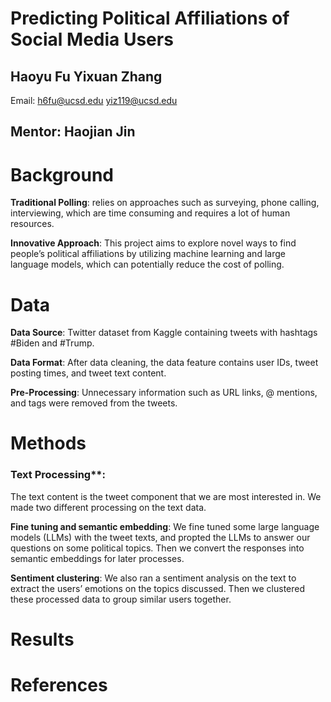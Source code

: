 # Predicting Political Affiliations of Social Media Users

## Haoyu Fu    Yixuan Zhang

Email: h6fu@ucsd.edu      yiz119@ucsd.edu

## Mentor: Haojian Jin

# Background

**Traditional Polling**: relies on approaches such as surveying, phone calling, interviewing,
which are time consuming and requires a lot of human resources.

**Innovative Approach**: This project aims to explore novel ways to find people’s political
affiliations by utilizing machine learning and large language models, which can potentially
reduce the cost of polling.

# Data
**Data Source**: Twitter dataset from Kaggle containing tweets with hashtags #Biden and #Trump.

**Data Format**: After data cleaning, the data feature contains user IDs, tweet posting
times, and tweet text content.

**Pre-Processing**: Unnecessary information such as URL links, @ mentions, and tags were
removed from the tweets.

# Methods

### Text Processing**: 

The text content is the tweet component that we are most interested in. 
We made two different processing on the text data.

**Fine tuning and semantic embedding**: We fine tuned some large language models (LLMs)
with the tweet texts, and propted the LLMs to answer our questions on some political topics. 
Then we convert the responses into semantic embeddings for later processes.

**Sentiment clustering**: We also ran a sentiment analysis on the text to extract the
users’ emotions on the topics discussed. Then we clustered these processed data to
group similar users together.

# Results

# References